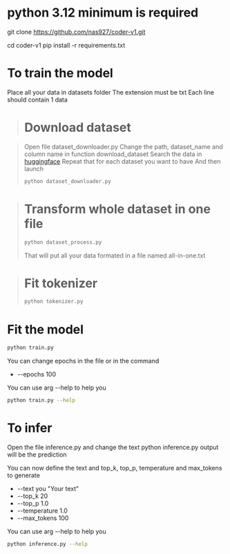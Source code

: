 # python 3.12 minimum is required

git clone https://github.com/nas927/coder-v1.git

cd coder-v1
pip install -r requirements.txt

# To train the model 

Place all your data in datasets folder
The extension must be txt
Each line should contain 1 data

> # Download dataset

> Open file dataset_downloader.py
> Change the path, dataset_name and column name in function download_dataset
> Search the data in [huggingface](https://huggingface.co/datasets)
> Repeat that for each dataset you want to have 
> And then launch
> ```sh
> python dataset_downloader.py
> ```

> # Transform whole dataset in one file
> ```sh
> python dataset_process.py
> ```
> That will put all your data formated in a file named all-in-one.txt

> # Fit tokenizer
> ```sh
> python tokenizer.py
>

# Fit the model
```sh
python train.py
```
You can change epochs in the file or in the command
- --epochs 100

You can use arg --help to help you
```sh
python train.py --help
```

# To infer

Open the file inference.py and change the text
python inference.py
output will be the prediction

You can now define the text and top_k, top_p, temperature and max_tokens to generate
- --text you "Your text"
- --top_k 20
- --top_p 1.0
- --temperature 1.0
- --max_tokens 100

You can use arg --help to help you

```sh
python inference.py --help
```